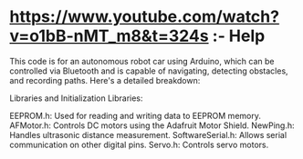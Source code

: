 # https://www.youtube.com/watch?v=o1bB-nMT_m8&t=324s   :- Help 




This code is for an autonomous robot car using Arduino, which can be controlled via Bluetooth and is capable of navigating, detecting obstacles, and recording paths. Here's a detailed breakdown:

Libraries and Initialization
Libraries:

EEPROM.h: Used for reading and writing data to EEPROM memory.
AFMotor.h: Controls DC motors using the Adafruit Motor Shield.
NewPing.h: Handles ultrasonic distance measurement.
SoftwareSerial.h: Allows serial communication on other digital pins.
Servo.h: Controls servo motors.
